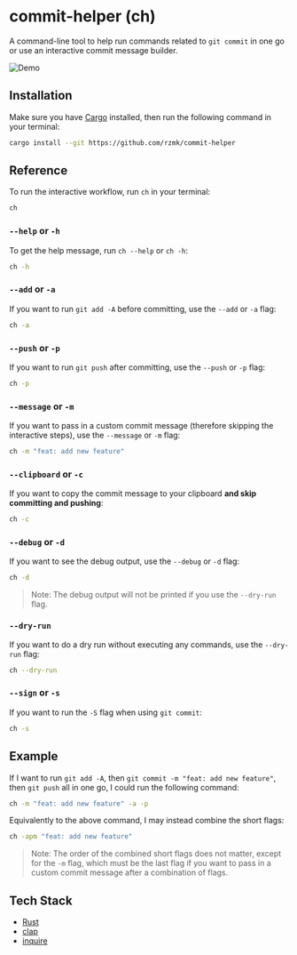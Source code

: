 # commit-helper (ch)

A command-line tool to help run commands related to `git commit` in one go or use an interactive commit message builder.

![Demo](demo.gif)

## Installation

Make sure you have [Cargo](https://doc.rust-lang.org/cargo/getting-started/installation.html) installed, then run the following command in your terminal:

```bash
cargo install --git https://github.com/rzmk/commit-helper
```

## Reference

To run the interactive workflow, run `ch` in your terminal:

```bash
ch
```

### `--help` or `-h`

To get the help message, run `ch --help` or `ch -h`:

```bash
ch -h
```

### `--add` or `-a`

If you want to run `git add -A` before committing, use the `--add` or `-a` flag:

```bash
ch -a
```

### `--push` or `-p`

If you want to run `git push` after committing, use the `--push` or `-p` flag:

```bash
ch -p
```

### `--message` or `-m`

If you want to pass in a custom commit message (therefore skipping the interactive steps), use the `--message` or `-m` flag:

```bash
ch -m "feat: add new feature"
```

### `--clipboard` or `-c`

If you want to copy the commit message to your clipboard **and skip committing and pushing**:

```bash
ch -c
```

### `--debug` or `-d`

If you want to see the debug output, use the `--debug` or `-d` flag:

```bash
ch -d
```

> Note: The debug output will not be printed if you use the `--dry-run` flag.

### `--dry-run`

If you want to do a dry run without executing any commands, use the `--dry-run` flag:

```bash
ch --dry-run
```

### `--sign` or `-s`

If you want to run the `-S` flag when using `git commit`:

```bash
ch -s
```

## Example

If I want to run `git add -A`, then `git commit -m "feat: add new feature"`, then `git push` all in one go, I could run the following command:

```bash
ch -m "feat: add new feature" -a -p
```

Equivalently to the above command, I may instead combine the short flags:

```bash
ch -apm "feat: add new feature"
```

> Note: The order of the combined short flags does not matter, except for the `-m` flag, which must be the last flag if you want to pass in a custom commit message after a combination of flags.

## Tech Stack

-   [Rust](https://www.rust-lang.org/)
-   [clap](https://github.com/clap-rs/clap)
-   [inquire](https://github.com/mikaelmello/inquire)
